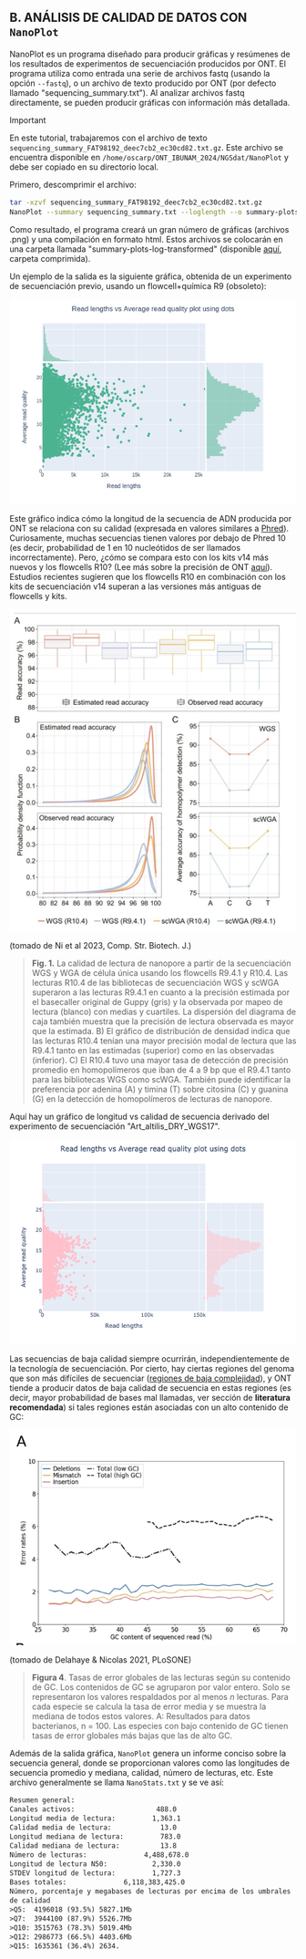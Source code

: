 ## B. ANÁLISIS DE CALIDAD DE DATOS CON `NanoPlot`
NanoPlot es un programa diseñado para producir gráficas y resúmenes de los resultados de experimentos de secuenciación producidos por ONT. El programa utiliza como entrada una serie de archivos fastq (usando la opción `--fastq`), o un archivo de texto producido por ONT (por defecto llamado "sequencing_summary.txt"). Al analizar archivos fastq directamente, se pueden producir gráficas con información más detallada.

>[!IMPORTANT]
>En este tutorial, trabajaremos con el archivo de texto `sequencing_summary_FAT98192_deec7cb2_ec30cd82.txt.gz`. Este archivo se encuentra disponible en `/home/oscarp/ONT_IBUNAM_2024/NGSdat/NanoPlot` y debe ser copiado en su directorio local.

Primero, descomprimir el archivo:

```bash
tar -xzvf sequencing_summary_FAT98192_deec7cb2_ec30cd82.txt.gz
NanoPlot --summary sequencing_summary.txt --loglength --o summary-plots-log-transformed
```

Como resultado, el programa creará un gran número de gráficas (archivos .png) y una compilación en formato html. Estos archivos se colocarán en una carpeta llamada "summary-plots-log-transformed" (disponible [aquí](https://github.com/siriusb-nox/ONT-workshop-Oct-2023/blob/main/NanoPlot/summary-plots-log-transformed.zip), carpeta comprimida).

Un ejemplo de la salida es la siguiente gráfica, obtenida de un experimento de secuenciación previo, usando un flowcell+química R9 (obsoleto):

<p align="center">
 <img src="https://github.com/siriusb-nox/ONT-workshop-Oct-2023/blob/main/IMG/LengthvsQualityScatterPlot_dot.png" alt="Longitud vs Calidad de secuencia"/>
</p>

Este gráfico indica cómo la longitud de la secuencia de ADN producida por ONT se relaciona con su calidad (expresada en valores similares a [Phred](https://en.wikipedia.org/wiki/Phred_quality_score)). Curiosamente, muchas secuencias tienen valores por debajo de Phred 10 (es decir, probabilidad de 1 en 10 nucleótidos de ser llamados incorrectamente). Pero, ¿cómo se compara esto con los kits v14 más nuevos y los flowcells R10? (Lee más sobre la precisión de ONT [aquí](https://nanoporetech.com/accuracy)). Estudios recientes sugieren que los flowcells R10 en combinación con los kits de secuenciación v14 superan a las versiones más antiguas de flowcells y kits.

<p align="center">
 <img src="https://github.com/siriusb-nox/ONT-workshop-Oct-2023/blob/main/IMG/Ni_al_2023_CompStrBioJ.png" alt="Longitud vs Calidad de secuencia"/>
</p>

(tomado de Ni et al 2023, Comp. Str. Biotech. J.)
>**Fig. 1.** La calidad de lectura de nanopore a partir de la secuenciación WGS y WGA de célula única usando los flowcells R9.4.1 y R10.4. Las lecturas R10.4 de las bibliotecas de secuenciación WGS y scWGA superaron a las lecturas R9.4.1 en cuanto a la precisión estimada por el basecaller original de Guppy (gris) y la observada por mapeo de lectura (blanco) con medias y cuartiles. La dispersión del diagrama de caja también muestra que la precisión de lectura observada es mayor que la estimada. B) El gráfico de distribución de densidad indica que las lecturas R10.4 tenían una mayor precisión modal de lectura que las R9.4.1 tanto en las estimadas (superior) como en las observadas (inferior). C) El R10.4 tuvo una mayor tasa de detección de precisión promedio en homopolímeros que iban de 4 a 9 bp que el R9.4.1 tanto para las bibliotecas WGS como scWGA. También puede identificar la preferencia por adenina (A) y timina (T) sobre citosina (C) y guanina (G) en la detección de homopolímeros de lecturas de nanopore.

Aquí hay un gráfico de longitud vs calidad de secuencia derivado del experimento de secuenciación "Art_altilis_DRY_WGS17".

<p align="center">
 <img src="https://github.com/siriusb-nox/ONT-workshop-Oct-2023/blob/main/IMG/LengthvsQualityScatterPlot_dot_Art_altilis_DRY_WGS17.png" alt="Longitud vs Calidad de secuencia"/>
</p>

Las secuencias de baja calidad siempre ocurrirán, independientemente de la tecnología de secuenciación. Por cierto, hay ciertas regiones del genoma que son más difíciles de secuenciar ([regiones de baja complejidad](https://academic.oup.com/nar/article/32/suppl_2/W628/1040725)), y ONT tiende a producir datos de baja calidad de secuencia en estas regiones (es decir, mayor probabilidad de bases mal llamadas, ver sección de **literatura recomendada**) si tales regiones están asociadas con un alto contenido de GC:

<p align="center">
 <img src="https://github.com/siriusb-nox/ONT-workshop-Oct-2023/blob/main/IMG/GC_qual_bias_ONT_Delahaye_Nicolas_2021_PLoSONE.png" alt="Contenido de GC y sesgo de calidad en datos de ONT"/>
</p>

(tomado de Delahaye & Nicolas 2021, PLoSONE)
>**Figura 4**. Tasas de error globales de las lecturas según su contenido de GC. Los contenidos de GC se agruparon por valor entero. Solo se representaron los valores respaldados por al menos *n* lecturas. Para cada especie se calcula la tasa de error media y se muestra la mediana de todos estos valores. A: Resultados para datos bacterianos, n = 100. Las especies con bajo contenido de GC tienen tasas de error globales más bajas que las de alto GC.

Además de la salida gráfica, `NanoPlot` genera un informe conciso sobre la secuencia general, donde se proporcionan valores como las longitudes de secuencia promedio y mediana, calidad, número de lecturas, etc. Este archivo generalmente se llama ``NanoStats.txt`` y se ve así:

```
Resumen general:         
Canales activos:                    488.0
Longitud media de lectura:         1,363.1
Calidad media de lectura:            13.0
Longitud mediana de lectura:         783.0
Calidad mediana de lectura:          13.8
Número de lecturas:              4,488,678.0
Longitud de lectura N50:           2,330.0
STDEV longitud de lectura:         1,727.3
Bases totales:              6,118,383,425.0
Número, porcentaje y megabases de lecturas por encima de los umbrales de calidad
>Q5:  4196018 (93.5%) 5827.1Mb
>Q7:  3944100 (87.9%) 5526.7Mb
>Q10: 3515763 (78.3%) 5019.4Mb
>Q12: 2986773 (66.5%) 4403.6Mb
>Q15: 1635361 (36.4%) 2634.
